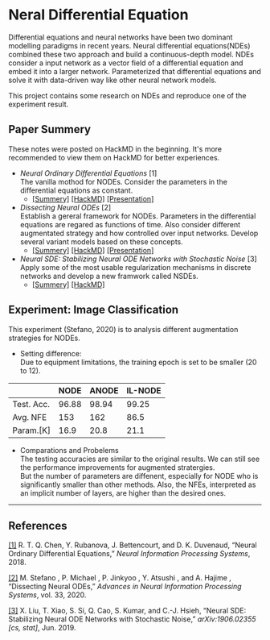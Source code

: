 # Neral Differential Equation

Differential equations and neural networks have been two dominant modelling paradigms in recent years. Neural differential equations(NDEs) combined these two approach and build a continuous-depth model. NDEs consider a input network as a vector field of a differential equation and embed it into a larger network. Parameterized that differential equations and solve it with data-driven way like other neural network models.

This project contains some research on NDEs and reproduce one of the experiment result.

## Paper Summery
These notes were posted on HackMD in the beginning. It's more recommended to view them on HackMD for better experiences.
+ *Neural Ordinary Differential Equations* [1]\
   The vanilla mothod for NODEs. Consider the parameters in the differential equations as constant.
   + [[Summery]](https://github.com/Chieh997/Demo/blob/main/NODE_torch/Paper_summary/2018.NODEs.md) [[HackMD]](https://hackmd.io/@Chieh997/BygEi-iaY) [[Presentation]](https://hackmd.io/@Chieh997/2017NODEs)
+ *Dissecting Neural ODEs* [2]\
   Establish a gereral framework for NODEs. Parameters in the differential equations are regared as functions of time. Also consider different augmentated strategy and  how controlled over input networks. Develop several variant models based on these concepts.
   + [[Summery]](https://github.com/Chieh997/Demo/blob/main/NODE_torch/Paper_summary/2020.DissectingNODEs.md) [[HackMD]](https://hackmd.io/@Chieh997/rJqo7jKaK) [[Presentation]](https://hackmd.io/@Chieh997/2020DissNODEs)
+ *Neural SDE: Stabilizing Neural ODE Networks with Stochastic Noise* [3]\
   Apply some of the most usable regularization mechanisms in discrete networks and develop a new framwork called NSDEs.
   + [[Summery]](https://github.com/Chieh997/Demo/blob/main/NODE_torch/Paper_summary/2019.NSDEs.md) [[HackMD]](https://hackmd.io/@Chieh997/SJrX-pcTF)

## Experiment: Image Classification
This experiment (Stefano, 2020) is to analysis different augmentation strategies for NODEs.
+ Setting difference:\
 Due to equipment limitations, the training epoch is set to be smaller (20 to 12).

|           | NODE | ANODE | IL-NODE |
| ----      | ---  | ---   | ----    |
| Test. Acc.| 96.88| 98.94 | 99.25|
| Avg. NFE  | 153  | 162   | 86.5 |
| Param.[K] | 16.9 | 20.8  | 21.1 |

 + Comparations and Probelems\
 The testing accuracies are similar to the original results. We can still see the performance improvements for augmented stratergies. \
 But the number of parameters are diffenent, especially for NODE who is significantly smaller than other methods. Also, the NFEs, interpreted as an implicit number of layers, are higher than the desired ones.
 
---
## References
[[1]](https://arxiv.org/abs/1806.07366) R. T. Q. Chen, Y. Rubanova, J. Bettencourt, and D. K. Duvenaud, “Neural Ordinary Differential Equations,” *Neural Information Processing Systems*, 2018. 

[[2]](https://arxiv.org/abs/2002.08071) M. Stefano , P. Michael , P. Jinkyoo , Y. Atsushi , and A. Hajime , “Dissecting Neural ODEs,” *Advances in Neural Information Processing Systems*, vol. 33, 2020.‌

[[3]](https://arxiv.org/abs/1906.02355) X. Liu, T. Xiao, S. Si, Q. Cao, S. Kumar, and C.-J. Hsieh, “Neural SDE: Stabilizing Neural ODE Networks with Stochastic Noise,” *arXiv:1906.02355 [cs, stat]*, Jun. 2019.
